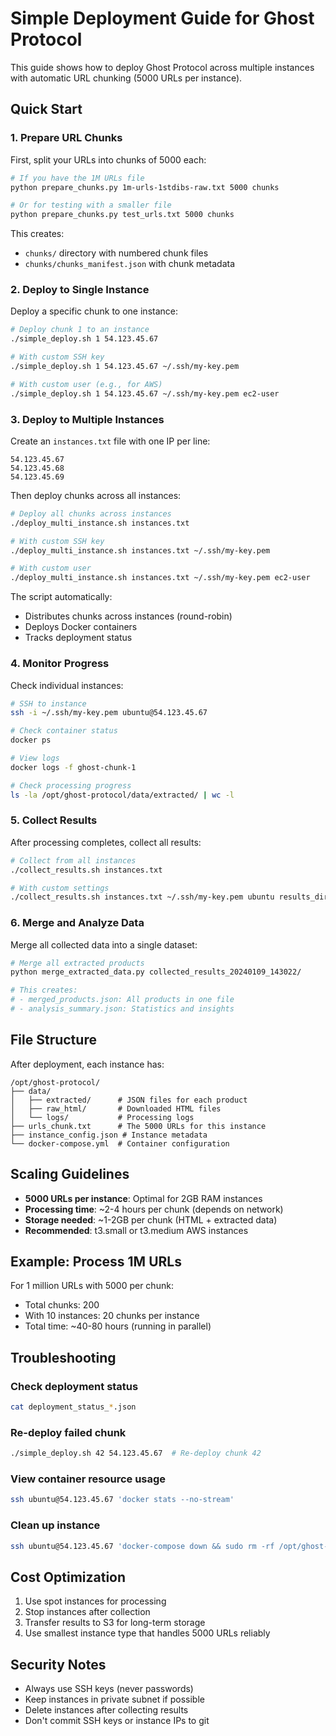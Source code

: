 # Simple Deployment Guide for Ghost Protocol

This guide shows how to deploy Ghost Protocol across multiple instances with automatic URL chunking (5000 URLs per instance).

## Quick Start

### 1. Prepare URL Chunks

First, split your URLs into chunks of 5000 each:

```bash
# If you have the 1M URLs file
python prepare_chunks.py 1m-urls-1stdibs-raw.txt 5000 chunks

# Or for testing with a smaller file
python prepare_chunks.py test_urls.txt 5000 chunks
```

This creates:
- `chunks/` directory with numbered chunk files
- `chunks/chunks_manifest.json` with chunk metadata

### 2. Deploy to Single Instance

Deploy a specific chunk to one instance:

```bash
# Deploy chunk 1 to an instance
./simple_deploy.sh 1 54.123.45.67

# With custom SSH key
./simple_deploy.sh 1 54.123.45.67 ~/.ssh/my-key.pem

# With custom user (e.g., for AWS)
./simple_deploy.sh 1 54.123.45.67 ~/.ssh/my-key.pem ec2-user
```

### 3. Deploy to Multiple Instances

Create an `instances.txt` file with one IP per line:

```
54.123.45.67
54.123.45.68
54.123.45.69
```

Then deploy chunks across all instances:

```bash
# Deploy all chunks across instances
./deploy_multi_instance.sh instances.txt

# With custom SSH key
./deploy_multi_instance.sh instances.txt ~/.ssh/my-key.pem

# With custom user
./deploy_multi_instance.sh instances.txt ~/.ssh/my-key.pem ec2-user
```

The script automatically:
- Distributes chunks across instances (round-robin)
- Deploys Docker containers
- Tracks deployment status

### 4. Monitor Progress

Check individual instances:

```bash
# SSH to instance
ssh -i ~/.ssh/my-key.pem ubuntu@54.123.45.67

# Check container status
docker ps

# View logs
docker logs -f ghost-chunk-1

# Check processing progress
ls -la /opt/ghost-protocol/data/extracted/ | wc -l
```

### 5. Collect Results

After processing completes, collect all results:

```bash
# Collect from all instances
./collect_results.sh instances.txt

# With custom settings
./collect_results.sh instances.txt ~/.ssh/my-key.pem ubuntu results_directory
```

### 6. Merge and Analyze Data

Merge all collected data into a single dataset:

```bash
# Merge all extracted products
python merge_extracted_data.py collected_results_20240109_143022/

# This creates:
# - merged_products.json: All products in one file
# - analysis_summary.json: Statistics and insights
```

## File Structure

After deployment, each instance has:

```
/opt/ghost-protocol/
├── data/
│   ├── extracted/      # JSON files for each product
│   ├── raw_html/       # Downloaded HTML files
│   └── logs/           # Processing logs
├── urls_chunk.txt      # The 5000 URLs for this instance
├── instance_config.json # Instance metadata
└── docker-compose.yml  # Container configuration
```

## Scaling Guidelines

- **5000 URLs per instance**: Optimal for 2GB RAM instances
- **Processing time**: ~2-4 hours per chunk (depends on network)
- **Storage needed**: ~1-2GB per chunk (HTML + extracted data)
- **Recommended**: t3.small or t3.medium AWS instances

## Example: Process 1M URLs

For 1 million URLs with 5000 per chunk:
- Total chunks: 200
- With 10 instances: 20 chunks per instance
- Total time: ~40-80 hours (running in parallel)

## Troubleshooting

### Check deployment status
```bash
cat deployment_status_*.json
```

### Re-deploy failed chunk
```bash
./simple_deploy.sh 42 54.123.45.67  # Re-deploy chunk 42
```

### View container resource usage
```bash
ssh ubuntu@54.123.45.67 'docker stats --no-stream'
```

### Clean up instance
```bash
ssh ubuntu@54.123.45.67 'docker-compose down && sudo rm -rf /opt/ghost-protocol'
```

## Cost Optimization

1. Use spot instances for processing
2. Stop instances after collection
3. Transfer results to S3 for long-term storage
4. Use smallest instance type that handles 5000 URLs reliably

## Security Notes

- Always use SSH keys (never passwords)
- Keep instances in private subnet if possible
- Delete instances after collecting results
- Don't commit SSH keys or instance IPs to git